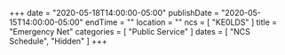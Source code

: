 +++
date = "2020-05-18T14:00:00-05:00"
publishDate = "2020-05-15T14:00:00-05:00"
endTime = ""
location = ""
ncs = [ "KE0LDS" ]
title = "Emergency Net"
categories = [ "Public Service" ]
dates = [ "NCS Schedule", "Hidden" ]
+++
